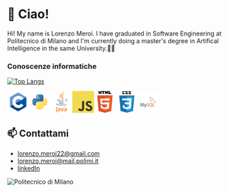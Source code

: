 # 👋 Ciao!
Hi!
My name is Lorenzo Meroi. I have graduated in Software Engineering at Politecnico di Milano and I'm currently doing a master's degree in Artifical Intelligence in the same University.👨‍🎓

### Conoscenze informatiche
[![Top Langs](https://github-readme-stats.vercel.app/api/top-langs/?username=esion22&layout=compact&theme=tokyonight&langs_count=8)](https://github.com/anuraghazra/github-readme-stats)

<img src="https://raw.githubusercontent.com/github/explore/main/topics/c/c.png" width="50" height="50"><img src="https://raw.githubusercontent.com/github/explore/main/topics/python/python.png" width="50" height="50"><img src="https://raw.githubusercontent.com/github/explore/main/topics/java/java.png" width="50" height="50"><img src="https://raw.githubusercontent.com/github/explore/main/topics/javascript/javascript.png" width="50" height="50"><img src="https://raw.githubusercontent.com/github/explore/main/topics/html/html.png" width="50" height="50"><img src="https://raw.githubusercontent.com/github/explore/main/topics/css/css.png" width="50" height="50"><img src="https://raw.githubusercontent.com/github/explore/main/topics/mysql/mysql.png" width="50" height="50">

## 📫 Contattami
- lorenzo.meroi22@gmail.com
- lorenzo.meroi@mail.polimi.it
- [linkedIn](www.linkedin.com/in/lorenzo-meroi-40940229b)

![Politecnico di Milano](https://upload.wikimedia.org/wikipedia/commons/4/4f/Politecnico_di_Milano_stemmi.svg)
